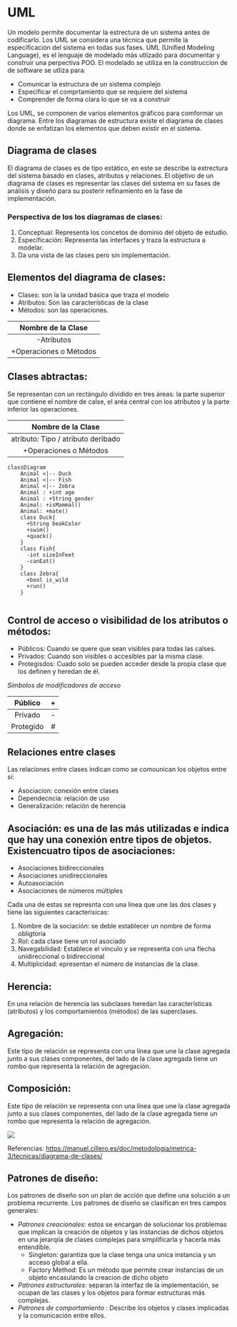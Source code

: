 # UML
Un modelo permite documentar la estrectura de un sistema antes de codificarlo. Los UML se considera una técnica que permite la específicación del sistema en todas sus fases. UML (Unified Modeling Language), es el lenguaje de modelado más utlizado para documentar y construir una perpectiva POO.
El modelado se utiliza en la construccion de de software se utliza para:
- Comunicar la estructura de un sistema complejo
- Especificar el comprtamiento que se requiere del sistema
- Comprender de forma clara lo que se va a construir 

Los UML, se componen de varios elementos gráficos para comformar un diagrama. Entre los diagramas de estructura existe el diagrama de clases donde se enfatizan los elementos que deben existir en el sistema.

## Diagrama de clases
El diagrama de clases es de tipo estático, en este se describe la estrectura del sistema basado en clases, atributos y relaciones. El objetivo de un diagrama de clases es representar las clases del sistema en su fases de análisis y diseño para su posterir refinamiento en la fase de implementación.

### Perspectiva de los los diagramas de clases:
 1. Conceptual: Representa los concetos de dominio del objeto de estudio.
 2. Especificación: Representa las interfaces y traza la estructura a modelar.
 3. Da una vista de las clases pero sin implementación.
 
 ## Elementos del diagrama de clases:
  - Clases: son la la unidad básica que traza el modelo   
  - Atributos: Son las características de la clase
  - Métodos: son las operaciones.


|    Nombre de la Clase   	|
|:----------------------:	|
|       -Atributos       	|
| +Operaciones o Métodos 	| 

## Clases abtractas:
Se representan con un rectángulo dividido en tres áreas: la parte superior que contiene el nombre de calse, el aréa central con los atributos y la parte inferior las operaciones.

|    Nombre de la Clase   |
|:----------------------:	|
| atributo: Tipo / atributo deribado|
| +Operaciones o Métodos 	| 




```mermaid
classDiagram
    Animal <|-- Duck
    Animal <|-- Fish
    Animal <|-- Zebra
    Animal : +int age
    Animal : +String gender
    Animal: +isMammal()
    Animal: +mate()
    class Duck{
      +String beakColor
      +swim()
      +quack()
    }
    class Fish{
      -int sizeInFeet
      -canEat()
    }
    class Zebra{
      +bool is_wild
      +run()
    }
    
  ```
  
  ## Control de acceso o visibilidad de los atributos o métodos:
  - Públicos: Cuando se quere que sean visibles para todas las calses.
  - Privados: Cuando son visibles o accesibles par la misma clase.
  - Protegisdos: Cuado solo se pueden acceder desde la propia clase que los definen y heredan de él.

*Símbolos de modificadores de acceso*

|  Público  	| + 	|
|:---------:	|:-:	|
|  Privado  	| - 	|
| Protegido 	| # 	|
  
## Relaciones entre clases
Las relaciones entre clases indican como se comounican los objetos entre sí:
- Asociacion: conexión entre clases 
- Dependecncia: relación de uso
- Generalización: relación de herencia

## Asociación: es una de las más utilizadas e indica que hay una conexión entre tipos de objetos. Existencuatro tipos de asociaciones:
- Asociaciones bidireccionales
- Asociaciones unidireccionales 
- Autoasociación 
- Asociaciones de números múltiples

Cada una de estas se represnta con una línea que une las dos clases y tiene las siguientes caracterìsicas:
1. Nombre de la sociación: se deble establecer un nombre de forma obligtoria
2. Rol: cada clase tiene un rol asociado 
3. Navegabilidad: Establece el vínculo y se representa con una flecha unidireccional o bidireccional 
4. Multiplicidad: epresentan el número de instancias de la clase.



## Herencia:
En una relación de herencia las subclases heredan las características (atributos) y los comportamientos (métodos) de las superclases.
## Agregación:
Este tipo de relación se representa con una línea que une la clase agregada junto a sus clases componentes, del lado de la clase agregada tiene un rombo que representa la relación de agregación.

## Composición:
Este tipo de relación se representa con una línea que une la clase agregada junto a sus clases componentes, del lado de la clase agregada tiene un rombo que representa la relación de agregación.

![](https://manuel.cillero.es/wp-content/uploads/2013/11/tipos-asociacion.png)

Referencias:
https://manuel.cillero.es/doc/metodologia/metrica-3/tecnicas/diagrama-de-clases/

## Patrones de diseño:

Los patrones de diseño son un plan de acción que define una solución a un problema recurrente. Los patrones de diseño se clasifican en tres campos generales:
- *Patrones creacionales*: estos se encargan de solucionar los problemas que implican la creación de objetos y las instancias de dichos objetos en una jerarqiía de clases complejas para simplificarla y hacerla más entendible.
  - Singleton: garantiza que la clase tenga una unica instancia y un acceso global a ella.
  - Factory Method: Es un método que permite crear instancias de un objeto encasulando la creacion de dicho objeto
- *Patrones estructurales*: separan la interfaz de la implementación, se ocupan de las clases y los objetos para formar estructuras más complejas.
- *Patrones de comportamiento* : Describe los objetos y clases implicadas y la comunicación entre ellos.

     
